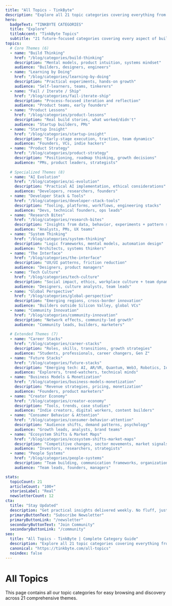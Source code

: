 ```yaml
---
title: "All Topics - TinkByte"
description: "Explore all 21 topic categories covering everything from build thinking to people systems."
hero:
  badgeText: "TINKBYTE CATEGORIES"
  title: "Explore"
  titleAccent: "TinkByte Topics"
  subtitle: "21 future-focused categories covering every aspect of building products that matter"
topics:
  # Core Themes (6)
  - name: "Build Thinking"
    href: "/blog/categories/build-thinking"
    description: "Mental models, product intuition, systems mindset"
    audience: "Builders, designers, engineers"
  - name: "Learning by Doing"
    href: "/blog/categories/learning-by-doing"
    description: "Practical experiments, hands-on growth"
    audience: "Self-learners, teams, tinkerers"
  - name: "Fail / Iterate / Ship"
    href: "/blog/categories/fail-iterate-ship"
    description: "Process-focused iteration and reflection"
    audience: "Product teams, early founders"
  - name: "Product Lessons"
    href: "/blog/categories/product-lessons"
    description: "Real build stories, what worked/didn't"
    audience: "Startup builders, PMs"
  - name: "Startup Insight"
    href: "/blog/categories/startup-insight"
    description: "Early-stage execution, traction, team dynamics"
    audience: "Founders, VCs, indie hackers"
  - name: "Product Strategy"
    href: "/blog/categories/product-strategy"
    description: "Positioning, roadmap thinking, growth decisions"
    audience: "PMs, product leaders, strategists"
  
  # Specialized Themes (8)
  - name: "AI Evolution"
    href: "/blog/categories/ai-evolution"
    description: "Practical AI implementation, ethical considerations"
    audience: "Developers, researchers, founders"
  - name: "Developer Stack & Tools"
    href: "/blog/categories/developer-stack-tools"
    description: "Tooling, platforms, workflows, engineering stacks"
    audience: "Devs, technical founders, ops leads"
  - name: "Research Bites"
    href: "/blog/categories/research-bites"
    description: "Insights from data, behavior, experiments + pattern spotting"
    audience: "Analysts, PMs, UX teams"
  - name: "System Thinking"
    href: "/blog/categories/system-thinking"
    description: "Logic frameworks, mental models, automation design"
    audience: "Architects, systems thinkers"
  - name: "The Interface"
    href: "/blog/categories/the-interface"
    description: "UX/UI patterns, friction reduction"
    audience: "Designers, product managers"
  - name: "Tech Culture"
    href: "/blog/categories/tech-culture"
    description: "Social impact, ethics, workplace culture + team dynamics"
    audience: "Designers, culture analysts, team leads"
  - name: "Global Perspective"
    href: "/blog/categories/global-perspective"
    description: "Emerging regions, cross-border innovation"
    audience: "Builders outside Silicon Valley, global VCs"
  - name: "Community Innovation"
    href: "/blog/categories/community-innovation"
    description: "Network effects, community-led growth"
    audience: "Community leads, builders, marketers"
  
  # Extended Themes (7)
  - name: "Career Stacks"
    href: "/blog/categories/career-stacks"
    description: "Roles, skills, transitions, growth strategies"
    audience: "Students, professionals, career changers, Gen Z"
  - name: "Future Stacks"
    href: "/blog/categories/future-stacks"
    description: "Emerging tech: AI, AR/VR, Quantum, Web3, Robotics, IoT"
    audience: "Explorers, trend-watchers, technical minds"
  - name: "Business Models & Monetization"
    href: "/blog/categories/business-models-monetization"
    description: "Revenue strategies, pricing, monetization"
    audience: "Founders, product marketers"
  - name: "Creator Economy"
    href: "/blog/categories/creator-economy"
    description: "Tools, trends, case studies"
    audience: "Indie creators, digital workers, content builders"
  - name: "Consumer Behavior & Attention"
    href: "/blog/categories/consumer-behavior-attention"
    description: "Audience shifts, demand patterns, psychology"
    audience: "Growth leads, analysts, brand teams"
  - name: "Ecosystem Shifts & Market Maps"
    href: "/blog/categories/ecosystem-shifts-market-maps"
    description: "Competitive changes, sector movements, market signals"
    audience: "Investors, researchers, strategists"
  - name: "People Systems"
    href: "/blog/categories/people-systems"
    description: "Team building, communication frameworks, organizational design"
    audience: "Team leads, founders, managers"

stats:
  topicCount: 21
  articleCount: "100+"
  storiesLabel: "Real"
  newsletterCount: 12
cta:
  title: "Stay Updated"
  description: "Get practical insights delivered weekly. No fluff, just actionable content."
  primaryButtonText: "Subscribe Newsletter"
  primaryButtonLink: "/newsletter"
  secondaryButtonText: "Join Community"
  secondaryButtonLink: "/community"
seo:
  title: "All Topics - TinkByte | Complete Category Guide"
  description: "Explore all 21 topic categories covering everything from build thinking to people systems. Find the right content for your builder journey."
  canonical: "https://tinkbyte.com/all-topics"
  noindex: false
---
```


# All Topics

This page contains all our topic categories for easy browsing and discovery across 21 comprehensive themes.